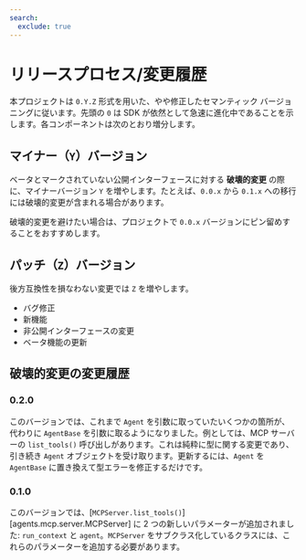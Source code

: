 ```yaml
---
search:
  exclude: true
---
```

# リリースプロセス/変更履歴

本プロジェクトは `0.Y.Z` 形式を用いた、やや修正したセマンティック バージョニングに従います。先頭の `0` は SDK が依然として急速に進化中であることを示します。各コンポーネントは次のとおり増分します。

## マイナー（`Y`）バージョン

ベータとマークされていない公開インターフェースに対する **破壊的変更** の際に、マイナーバージョン `Y` を増やします。たとえば、`0.0.x` から `0.1.x` への移行には破壊的変更が含まれる場合があります。

破壊的変更を避けたい場合は、プロジェクトで `0.0.x` バージョンにピン留めすることをおすすめします。

## パッチ（`Z`）バージョン

後方互換性を損なわない変更では `Z` を増やします。

- バグ修正
- 新機能
- 非公開インターフェースの変更
- ベータ機能の更新

## 破壊的変更の変更履歴

### 0.2.0

このバージョンでは、これまで `Agent` を引数に取っていたいくつかの箇所が、代わりに `AgentBase` を引数に取るようになりました。例としては、MCP サーバーの `list_tools()` 呼び出しがあります。これは純粋に型に関する変更であり、引き続き `Agent` オブジェクトを受け取ります。更新するには、`Agent` を `AgentBase` に置き換えて型エラーを修正するだけです。

### 0.1.0

このバージョンでは、[`MCPServer.list_tools()`][agents.mcp.server.MCPServer] に 2 つの新しいパラメーターが追加されました: `run_context` と `agent`。`MCPServer` をサブクラス化しているクラスには、これらのパラメーターを追加する必要があります。